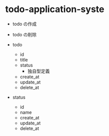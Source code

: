 # todo-application-syste

- todo の作成
- todo の削除

- todo

  - id
  - title
  <!-- - status_id -->
  - status
    - 独自型定義
  - create_at
  - update_at
  - delete_at

- status
  - id
  - name
  - create_at
  - update_at
  - delete_at

<!-- https://trello.com/b/kYnD1Gfp/givers -->
